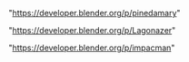 
"https://developer.blender.org/p/pinedamary"


"https://developer.blender.org/p/Lagonazer"


"https://developer.blender.org/p/impacman"


 
